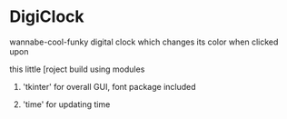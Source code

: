 # DigiClock
wannabe-cool-funky digital clock which changes its color when clicked upon

this little [roject build using modules 

1. 'tkinter' for overall GUI, font package included 

2. 'time' for updating time


